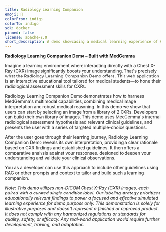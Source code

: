 ```yaml
---
title: Radiology Learning Companion
emoji: 🏃
colorFrom: indigo
colorTo: indigo
sdk: docker
pinned: false
license: apache-2.0
short_description: A demo showcasing a medical learning experience of CXR image
---
```


**Radiology Learning Companion Demo – Built with MedGemma**

Imagine a learning environment where interacting directly with a Chest X-Ray (CXR) image significantly boosts your understanding. That's precisely what the Radiology Learning Companion Demo offers. This web application is an interactive educational tool tailored for medical students—to hone their radiological assessment skills for CXRs.

Radiology Learning Companion Demo demonstrates how to harness MedGemma's multimodal capabilities, combining medical image interpretation and robust medical reasoning. In this demo we show that users can start by selecting an image from a library of 2 CXRs. Developers can build their own library of images. This demo uses MedGemma's internal radiological assessment hypothesis and relevant clinical guidelines, and presents the user with a series of targeted multiple-choice questions. 

After the user goes through their learning journey, Radiology Learning Companion Demo reveals its own interpretation, providing a clear rationale based on CXR findings and established guidelines. It then offers a comparative analysis against your responses, designed to deepen your understanding and validate your clinical observations. 

You as a developer can use this approach to include other guidelines using RAG or other prompts and context to tailor and build such a learning companion.

*Note: This demo utilizes non-DICOM Chest X-Ray (CXR) images, each paired with a curated single condition label. Our labeling strategy prioritizes educationally relevant findings to power a focused and effective simulated learning experience for demo purpose only. This demonstration is solely for illustrative purposes and doesn't represent a finished or approved product. It does not comply with any harmonized regulations or standards for quality, safety, or efficacy. Any real-world application would require further development, training, and adaptation.*
